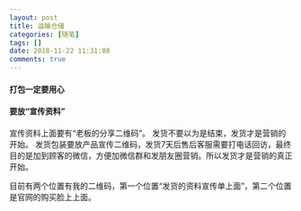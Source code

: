 ```yaml
---
layout: post
title: 运输仓储
categories: [随笔]
tags: []
date: 2018-11-22 11:31:08
comments: true
---
```


#### 打包一定要用心


#### 要放“宣传资料”
宣传资料上面要有“老板的分享二维码”。
发货不要以为是结束，发货才是营销的开始。
发货包装要放产品宣传二维码，发货7天后售后客服需要打电话回访，最终目的是加到顾客的微信，方便加微信群和发朋友圈营销。所以发货才是营销的真正开始。

目前有两个位置有我的二维码，第一个位置“发货的资料宣传单上面”，第二个位置是官网的购买脸上上面。



